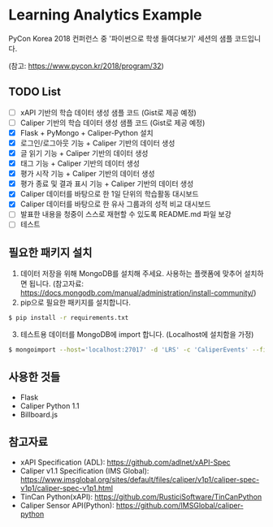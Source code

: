 # Learning Analytics Example

PyCon Korea 2018 컨퍼런스 중 '파이썬으로 학생 들여다보기' 세션의 샘플 코드입니다. 

(참고: https://www.pycon.kr/2018/program/32)

## TODO List

* [ ] xAPI 기반의 학습 데이터 생성 샘플 코드 (Gist로 제공 예정)
* [ ] Caliper 기반의 학습 데이터 생성 샘플 코드 (Gist로 제공 예정)
* [x] Flask + PyMongo + Caliper-Python 설치
* [x] 로그인/로그아웃 기능 + Caliper 기반의 데이터 생성
* [x] 글 읽기 기능 + Caliper 기반의 데이터 생성
* [x] 태그 기능 + Caliper 기반의 데이터 생성
* [x] 평가 시작 기능 + Caliper 기반의 데이터 생성
* [x] 평가 종료 및 결과 표시 기능 + Caliper 기반의 데이터 생성
* [x] Caliper 데이터를 바탕으로 한 1일 단위의 학습활동 대시보드
* [x] Caliper 데이터를 바탕으로 한 유사 그룹과의 성적 비교 대시보드
* [ ] 발표한 내용을 청중이 스스로 재현할 수 있도록 README.md 파일 보강
* [ ] 테스트

## 필요한 패키지 설치

1. 데이터 저장을 위해 MongoDB를 설치해 주세요. 사용하는 플랫폼에 맞추어 설치하면 됩니다.
(참고자료: https://docs.mongodb.com/manual/administration/install-community/)
2. pip으로 필요한 패키지를 설치합니다.
```bash
$ pip install -r requirements.txt
```
3. 테스트용 데이터를 MongoDB에 import 합니다. (Localhost에 설치함을 가정)
```bash
$ mongoimport --host='localhost:27017' -d 'LRS' -c 'CaliperEvents' --file='caliper_gradeevent_sample.json'
```

## 사용한 것들

* Flask
* Caliper Python 1.1
* Billboard.js

## 참고자료

* xAPI Specification (ADL): https://github.com/adlnet/xAPI-Spec 
* Caliper v1.1 Specification (IMS Global): https://www.imsglobal.org/sites/default/files/caliper/v1p1/caliper-spec-v1p1/caliper-spec-v1p1.html 
* TinCan Python(xAPI): https://github.com/RusticiSoftware/TinCanPython 
* Caliper Sensor API(Python): https://github.com/IMSGlobal/caliper-python
